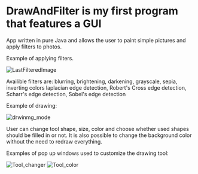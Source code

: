 # DrawAndFilter is my first program that features a GUI

App written in pure Java and allows the user to paint simple pictures and apply filters to photos.

Example of applying filters.

![LastFilteredImage](https://user-images.githubusercontent.com/95589776/226977292-6275f580-3461-40a5-8c31-af455127af8e.jpeg)


Availible filters are: blurring, brightening, darkening, grayscale, sepia, inverting colors
                       laplacian edge detection, Robert's Cross edge detection,
                       Scharr's edge detection, Sobel's edge detection 

Example of drawing:

![drwinmg_mode](https://user-images.githubusercontent.com/95589776/226975634-7c9ec210-0c58-4906-a64c-498d69a5c169.png)

User can change tool shape, size, color and choose whether used shapes should be filled in or not.
It is also possible to change the background color without the need to redraw everything.

Examples of pop up windows used to customize the drawing tool:

![Tool_changer](https://user-images.githubusercontent.com/95589776/226976013-32ba2007-f110-4498-9253-5755f234e926.png)
![Tool_color](https://user-images.githubusercontent.com/95589776/226976274-139392f0-e426-40e7-8518-11bdfb31a8fe.png)
